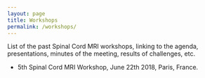 ```yaml
---
layout: page
title: Workshops
permalink: /workshops/
---
```


List of the past Spinal Cord MRI workshops, linking to the agenda, presentations, minutes of the meeting, results of challenges, etc.

- 5th Spinal Cord MRI Workshop, June 22th 2018, Paris, France.
